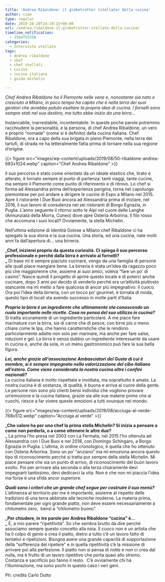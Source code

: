 ```yaml
---
title: 'Andrea Ribaldone: il globetrotter (stellato) della cucina'
author: ciao
type: regular
date: 2019-10-20T14:19:15+00:00
url: /andrea-ribaldone-il-globetrotter-stellato-della-cucina/
timeline_notification:
  - 1564755558
categories:
  - Interviste stellate
tags:
  - Andrea ribaldone
  - chef
  - chef stellati
  - cucina
  - cucina italiana
  - guida michelin

---
```

_Chef Andrea Ribaldone ha il Piemonte nelle vene e, nonostante sia nato e cresciuto a Milano, in poco tempo ha capito che è nella terra dei suoi genitori che avrebbe potuto esaltare la propria idea di cucina. I fornelli sono sempre stati nel suo destino, ma tutto ebbe inizio da una birra…_

Instancabile, inarrestabile, incontentabile. In queste poche parole potremmo racchiudere la personalità, e la persona, di chef Andrea Ribaldone, un vero e proprio “nomade” (come si è definito) della cucina italiana. Chef Ribaldone, ora a capo della sua brigata in pieno Piemonte, nella terra dei tartufi, di strada ne ha letteralmente fatta prima di tornare nella sua regione d’origine.


{{< figure src="images/wp-content/uploads/2019/08/50-ribaldone-andrea-683x1024.webp" caption="Chef Andrea Ribaldone" >}}


Il suo percorso è stato come orientato da un ideale elastico che, tirato e alterato, è tornato sempre al punto di partenza: tanti viaggi, tante cucine, ma sempre il Piemonte come punto di riferimento e di ritrovo. Lo chef si forma ad Alessandria prima dell’esperienza parigina, torna nel capoluogo piemontese per poi andare a dirigere le cucine di Expo a Milano nel 2015. Apre il ristorante I Due Buoi ancora ad Alessandria prima di iniziare, nel 2016, il suo lavoro di consulenza nei sei ristoranti di Borgo Egnazia, in Puglia. L’anno seguente il ritorno sotto le Alpi nel cuore delle Langhe (Annunziata della Morra, Cuneo) dove apre Osteria Arborina. Il filo rosso che accomuna i suoi locali? Ovviamente, la stella Michelin.

Nell’ultima edizione di Identità Golose a Milano chef Ribaldone ci ha spiegato la sua storia e la sua cucina. Una storia, ed una cucina, nate molti anni fa dall’apertura di… una birreria.

**_Chef, inizierei proprio da questa curiosità. Ci spiega il suo percorso professionale e perché dalla birra è arrivato ai fornelli?  
_** Di base mi è sempre piaciuto cucinare, vengo da una famiglia di persone alle quali piace mangiare bene. La birreria è stata un’idea da ragazzo poco più che maggiorenne che, assieme ai suoi amici, voleva “fare un po’ di casino”. Nasce quindi il progetto di aprire questo locale e di poterci anche cucinare, dopo 3 anni poi decido di venderlo perché era un’attività piuttosto stancante ma mi metto a fare qualcosa di ancor più impegnativo: il cuoco. Ora poi l’idea della birreria, con un tocco po’ gourmet, è tornata di moda, questo tipo di locali sta avendo successo in molte parti d’Italia.

**_Proprio la birra è un ingrediente che ultimamente sta conoscendo un ruolo importante nelle ricette. Cosa ne pensa del suo utilizzo in cucina?_**  
Si tratta sicuramente di un ingrediente particolare. A me piace fare marinature con la birra, sia di carne che di pesce, con birre più o meno chiare come le Ipa, che hanno caratteristiche che le rendono particolarmente adatte non solo per marinare, ma anche per fare salse, riduzioni e gel. La birra è senza dubbio un ingrediente interessante da usare in cucina e, anche da sola, in un menù gastronomico può fare la sua bella figura.

**_Lei, anche grazie all’associazione Ambasciatori del Gusto di cui è membro, si è sempre impegnato nella valorizzazione del cibo italiano all’estero. Come viene considerata la nostra cucina oltre i confini nazionali?&nbsp;_**  
La cucina italiana è molto rispettata e invidiata, ma soprattutto è amata. La nostra cucina è di sostanza, di qualità, è buona e arriva al cuore della gente. Le persone non sono più clienti bensì individui che vogliono provare un’emozione e la cucina italiana, grazie sia alle sue materie prime che ai cuochi, riesce a far vivere queste emozioni a tutti ovunque nel mondo.


{{< figure src="images/wp-content/uploads/2019/08/acciuga-al-verde-768x512.webp" caption="Acciuga al verde" >}}


**_Che valore ha per uno chef la prima stella Michelin? Si inizia a pensare a come non perderla, o a come ottenere le altre due?  
_** La prima l’ho presa nel 2003 con La Fermata, nel 2015 l’ho ottenuta ad Alessandria con I Due Buoi e nel 2018, con Domingo Schingaro, a Borgo Egnazia in Puglia. L’ultima, in ordine cronologico, è quella che ho ottenuto con Osteria Arborina. Sono un po’ “anziano” ma mi emoziona ancora questo tipo di riconoscimento perché si tratta pur sempre della stella Michelin. Mi piace pensare che sia un punto di arrivo, di riconoscimento del buon lavoro svolto. Poi per arrivare alla seconda o alla terza chiaramente devi impegnarti tantissimo, devi dedicarci la vita. Non è che non mi piaccia l’idea ma forse è una sfida ancor superiore.

**_Quali sono i criteri che un grande chef segue per costruire il suo menù?_**  
L’attinenza al territorio per me è importante, assieme al rispetto delle tradizioni di una terra abbinate alle tecniche moderne. La materia prima, fondamentale per ogni grande piatto, non deve essere necessariamente a&nbsp; chilometro zero,&nbsp; bensì a “chilometro buono”.

**_Per chiudere, in tre parole per Andrea Ribaldone “cucina” è…  
_** È, a mio parere “ripetitività”. So che sembra brutto da dire perché associamo sempre questo concetto alla noia. Il cuoco non è un artista che ha il colpo di genio e crea il piatto, dietro a tutto c’è un lavoro fatto di tentativi e ripetizioni. Bisogna avere una grande capacità di sopportazione della “sofferenza del ripetere” e in quella ripetitività c’è la missione di arrivare poi alla perfezione. Il piatto non si pensa di notte e non ci crea dal nulla, ma è frutto di un lavoro ripetitivo che porta quasi allo stremo. Costanza e sacrificio poi fanno il resto.&nbsp; C’è ovviamente chi ha l’illuminazione, ma sono pochi in questo caso i veri geni. 

Ph: credits Carlo Dutto